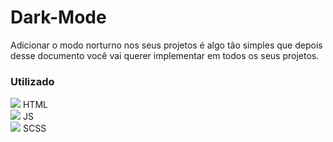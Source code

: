 # Dark-Mode
<link rel="icon" href="img/favicon.png" />

Adicionar o modo norturno nos seus projetos é algo tão simples que depois desse documento você vai querer implementar em todos os seus projetos.

### Utilizado

<img src="https://img.icons8.com/color/30/000000/sass-avatar.png"/> HTML </br>
<img src="https://img.icons8.com/color/30/000000/javascript--v2.png"/> JS </br>
<img src="https://img.icons8.com/color/30/000000/html-5--v1.png"/> SCSS </br>



